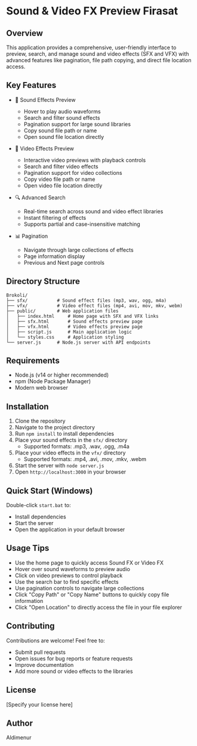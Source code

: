 # Sound & Video FX Preview Firasat

## Overview

This application provides a comprehensive, user-friendly interface to preview, search, and manage sound and video effects (SFX and VFX) with advanced features like pagination, file path copying, and direct file location access.

## Key Features

- 🎵 Sound Effects Preview
  - Hover to play audio waveforms
  - Search and filter sound effects
  - Pagination support for large sound libraries
  - Copy sound file path or name
  - Open sound file location directly

- 🎥 Video Effects Preview
  - Interactive video previews with playback controls
  - Search and filter video effects
  - Pagination support for video collections
  - Copy video file path or name
  - Open video file location directly

- 🔍 Advanced Search
  - Real-time search across sound and video effect libraries
  - Instant filtering of effects
  - Supports partial and case-insensitive matching

- 📊 Pagination
  - Navigate through large collections of effects
  - Page information display
  - Previous and Next page controls

## Directory Structure

```
Brokoli/
├── sfx/           # Sound effect files (mp3, wav, ogg, m4a)
├── vfx/           # Video effect files (mp4, avi, mov, mkv, webm)
├── public/        # Web application files
│   ├── index.html     # Home page with SFX and VFX links
│   ├── sfx.html       # Sound effects preview page
│   ├── vfx.html       # Video effects preview page
│   ├── script.js      # Main application logic
│   └── styles.css     # Application styling
└── server.js      # Node.js server with API endpoints
```

## Requirements

- Node.js (v14 or higher recommended)
- npm (Node Package Manager)
- Modern web browser

## Installation

1. Clone the repository
2. Navigate to the project directory
3. Run `npm install` to install dependencies
4. Place your sound effects in the `sfx/` directory
   - Supported formats: .mp3, .wav, .ogg, .m4a
5. Place your video effects in the `vfx/` directory
   - Supported formats: .mp4, .avi, .mov, .mkv, .webm
6. Start the server with `node server.js`
7. Open `http://localhost:3000` in your browser

## Quick Start (Windows)

Double-click `start.bat` to:
- Install dependencies
- Start the server
- Open the application in your default browser

## Usage Tips

- Use the home page to quickly access Sound FX or Video FX
- Hover over sound waveforms to preview audio
- Click on video previews to control playback
- Use the search bar to find specific effects
- Use pagination controls to navigate large collections
- Click "Copy Path" or "Copy Name" buttons to quickly copy file information
- Click "Open Location" to directly access the file in your file explorer

## Contributing

Contributions are welcome! Feel free to:
- Submit pull requests
- Open issues for bug reports or feature requests
- Improve documentation
- Add more sound or video effects to the libraries

## License

[Specify your license here]

## Author

Aldimenur

